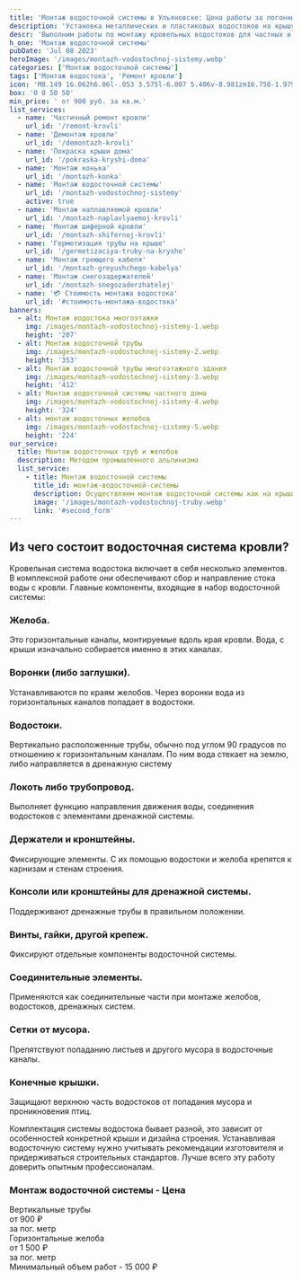 ```yaml
---
title: 'Монтаж водосточной системы в Ульяновске: Цена работы за погонный.м.'
description: 'Установка металлических и пластиковых водостоков на крышу под ключ. Цена от 900 руб. за м. Звоните!'
descr: 'Выполним работы по монтажу кровельных водостоков для частных и юридических лиц.'
h_one: 'Монтаж водосточной системы'
pubDate: 'Jul 08 2023'
heroImage: '/images/montazh-vodostochnoj-sistemy.webp'
categories: ['Монтаж водосточной системы']
tags: ['Монтаж водостока', 'Ремонт кровли']
icon: 'M8.149 16.062h6.06l-.053 3.575l-6.007 5.406v-8.981zm16.758-1.979L1 35.169L3.52 38l21.485-18.954L46.486 38L49 35.169L25.097 14.083L25 14l-.093.083z'
box: '0 0 50 50'
min_price: ' от 900 руб. за кв.м.'
list_services:
  - name: 'Частичный ремонт кровли'
    url_id: '/remont-krovli'
  - name: 'Демонтаж кровли'
    url_id: '/demontazh-krovli'
  - name: 'Покраска крыши дома'
    url_id: '/pokraska-kryshi-doma'
  - name: 'Монтаж конька'
    url_id: '/montazh-konka'
  - name: 'Монтаж водосточной системы'
    url_id: '/montazh-vodostochnoj-sistemy'
    active: true
  - name: 'Монтаж наплавляемой кровли'
    url_id: '/montazh-naplavlyaemoj-krovli'
  - name: 'Монтаж шиферной кровли'
    url_id: '/montazh-shifernoj-krovli'
  - name: 'Герметизация трубы на крыше'
    url_id: '/germetizaciya-truby-na-kryshe'
  - name: 'Монтаж греющего кабеля'
    url_id: '/montazh-greyushchego-kabelya'
  - name: 'Монтаж снегозадержателей'
    url_id: '/montazh-snegozaderzhatelej'
  - name: '💳 Стоимость монтажа водостока'
    url_id: '#стоимость-монтажа-водостока'
banners:
  - alt: Монтаж водостока многоэтажки
    img: /images/montazh-vodostochnoj-sistemy-1.webp
    height: '207'
  - alt: Монтаж водосточной трубы
    img: /images/montazh-vodostochnoj-sistemy-2.webp
    height: '353'
  - alt: Монтаж водосточной трубы многоэтажного здания
    img: /images/montazh-vodostochnoj-sistemy-3.webp
    height: '412'
  - alt: Монтаж водосточной системы частного дома
    img: /images/montazh-vodostochnoj-sistemy-4.webp
    height: '324'
  - alt: монтаж водосточных желобов
    img: /images/montazh-vodostochnoj-sistemy-5.webp
    height: '224'
our_service:
  title: Монтаж водосточных труб и желобов
  description: Методом промышленного альпинизма
  list_service:
    - title: Монтаж водосточной системы
      title_id: монтаж-водосточной-системы
      description: Осуществляем монтаж водосточной системы как на крыши частных коттеджей, так и на кровли многоквартирных домов, офисных зданий и промышленных сооружений.
      image: '/images/montazh-vodostochnoj-truby.webp'
      link: '#second_form'
---
```


## Из чего состоит водосточная система кровли?

Кровельная система водостока включает в себя несколько элементов. В комплексной работе они обеспечивают сбор и направление стока воды с кровли. Главные компоненты, входящие в набор водосточной системы:

### Желоба.

Это горизонтальные каналы, монтируемые вдоль края кровли. Вода, с крыши изначально собирается именно в этих каналах.

### Воронки (либо заглушки).

Устанавливаются по краям желобов. Через воронки вода из горизонтальных каналов попадает в водостоки.

### Водостоки.

Вертикально расположенные трубы, обычно под углом 90 градусов по отношению к горизонтальным каналам. По ним вода стекает на землю, либо направляется в дренажную систему

### Локоть либо трубопровод.

Выполняет функцию направления движения воды, соединения водостоков с элементами дренажной системы.

### Держатели и кронштейны.

Фиксирующие элементы. С их помощью водостоки и желоба крепятся к карнизам и стенам строения.

### Консоли или кронштейны для дренажной системы.

Поддерживают дренажные трубы в правильном положении.

### Винты, гайки, другой крепеж.

Фиксируют отдельные компоненты водосточной системы.

### Соединительные элементы.

Применяются как соединительные части при монтаже желобов, водостоков, дренажных систем.

### Сетки от мусора.

Препятствуют попаданию листьев и другого мусора в водосточные каналы.

### Конечные крышки.

Защищают верхнюю часть водостоков от попадания мусора и проникновения птиц.

Комплектация системы водостока бывает разной, это зависит от особенностей конкретной крыши и дизайна строения. Устанавливая водосточную систему нужно учитывать рекомендации изготовителя и придерживаться строительных стандартов. Лучше всего эту работу доверить опытным профессионалам.

<div id="стоимость-монтажа-водостока" class="gradientBg mx-auto my-4 max-w-full rounded-xl p-14 text-center shadow-lg"><h3 class="flex justify-center px-4 pt-6 font-bold lg:text-xl"><div class="text-white">Монтаж водосточной системы - Цена</div></h3><div class="flex flex-wrap justify-center gap-4 py-4"><div class="flex max-w-[350px] flex-col gap-2 rounded-xl bg-gray-200 bg-opacity-30 p-6 text-white shadow-md backdrop-blur-lg backdrop-filter"><div class="text-sm font-semibold">Вертикальные трубы</div><div class="text-3xl font-semibold tracking-tight">от 900 ₽</div><div class="font-normal">за пог. метр</div></div><div class="flex max-w-[500px] flex-col gap-2 rounded-xl bg-gray-200 bg-opacity-30 p-6 text-white shadow-md backdrop-blur-lg backdrop-filter"><div class="text-sm font-semibold">Горизонтальные желоба</div><div class="text-3xl font-semibold tracking-tight">от 1 500 ₽</div><div class="font-normal">за пог. метр</div></div></div><div class="flex justify-center pb-6">Минимальный объем работ - 15 000 ₽</div></div>
